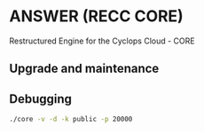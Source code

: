 # ANSWER (RECC CORE)

Restructured Engine for the Cyclops Cloud - CORE

## Upgrade and maintenance

## Debugging

```bash
./core -v -d -k public -p 20000
```

